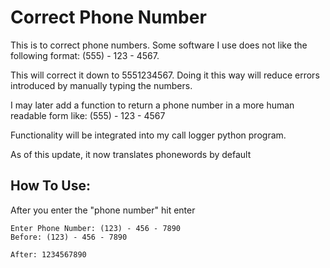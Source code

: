 # Correct Phone Number
 This is to correct phone numbers. Some software I use does not like the following format: (555) - 123 - 4567.

 This will correct it down to 5551234567. Doing it this way will reduce errors introduced by manually typing the numbers.

 I may later add a function to return a phone number in a more human readable form like: (555) - 123 -  4567

 Functionality will be integrated into my call logger python program.

 As of this update, it now translates phonewords by default

## How To Use:
 
After you enter the "phone number" hit enter
```
Enter Phone Number: (123) - 456 - 7890
Before: (123) - 456 - 7890

After: 1234567890
```
